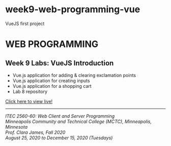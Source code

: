 # week9-web-programming-vue

VueJS first project

<h1>WEB PROGRAMMING</h1>

<h2>Week 9 Labs: VueJS Introduction</h2>

<ul>
  <li>Vue.js application for adding & clearing exclamation points</li>
  <li>Vue.js application for creating inputs</li>
  <li>Vue.js application for a shopping cart</li>
  <li>Lab 8 repository</li>
</ul>

<a href="https://myverdict.github.io/week7-web-programming-javascript/index.html">
  Click here to view live!
</a>

<hr />

<p>
  <i>
    ITEC 2560-60: Web Client and Server Programming
    <br />
    Minneapolis Community and Technical College (MCTC), Minneapolis, Minnesota
    <br />
    Prof. Clara James, Fall 2020
    <br />
    August 25, 2020 to December 15, 2020 (Tuesdays)
  </i>
</p>

